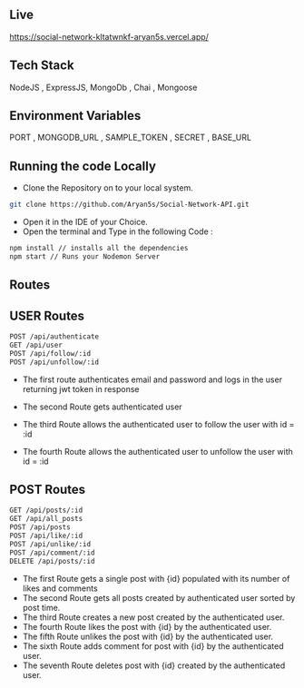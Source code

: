 ## Live 
https://social-network-kltatwnkf-aryan5s.vercel.app/

## Tech Stack 
NodeJS , ExpressJS, MongoDb , Chai , Mongoose

## Environment Variables 
PORT , MONGODB_URL , SAMPLE_TOKEN , SECRET , BASE_URL

## Running the code Locally 
-  Clone the Repository on to your local system.
```sh
git clone https://github.com/Aryan5s/Social-Network-API.git
```
-  Open it in the IDE of your Choice.
-   Open the terminal and Type in the following Code :
  ```sh
npm install // installs all the dependencies
npm start // Runs your Nodemon Server
```
## Routes
## USER Routes
```sh
POST /api/authenticate
GET /api/user
POST /api/follow/:id
POST /api/unfollow/:id
```
- The first route authenticates email and password and logs in the user returning jwt token in response
- The second Route gets authenticated user
- The third Route allows the authenticated user to follow the user with id = :id
- The fourth Route allows the authenticated user to unfollow the user with id = :id

  ## 
## POST Routes
```sh
GET /api/posts/:id
GET /api/all_posts
POST /api/posts
POST /api/like/:id
POST /api/unlike/:id
POST /api/comment/:id
DELETE /api/posts/:id
```
- The first Route gets a single post with {id} populated with its number of likes and comments
- The second Route gets all posts created by authenticated user sorted by post time.
- The third Route creates a new post created by the authenticated user.
- The fourth Route likes the post with {id} by the authenticated user.
- The fifth Route unlikes the post with {id} by the authenticated user.
- The sixth Route adds comment for post with {id} by the authenticated user.
- The seventh Route deletes post with {id} created by the authenticated user.
  ##
  

